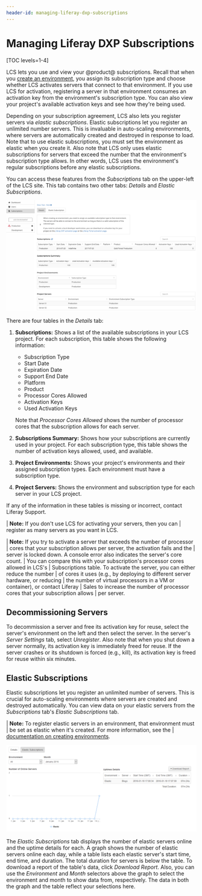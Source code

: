 ```yaml
---
header-id: managing-liferay-dxp-subscriptions
---
```


# Managing Liferay DXP Subscriptions

[TOC levels=1-4]

LCS lets you use and view your @product@ subscriptions. Recall that when you 
[create an environment](/docs/7-2/deploy/-/knowledge_base/d/managing-lcs-environments#creating-environments), 
you assign its subscription type and choose whether LCS activates servers that 
connect to that environment. If you use LCS for activation, registering a server 
in that environment consumes an activation key from the environment's 
subscription type. You can also view your project's available activation keys 
and see how they're being used. 

Depending on your subscription agreement, LCS also lets you register servers via 
*elastic subscriptions*. Elastic subscriptions let you register an unlimited 
number servers. This is invaluable in auto-scaling environments, where servers 
are automatically created and destroyed in response to load. Note that to use 
elastic subscriptions, you must set the environment as elastic when you create 
it. Also note that LCS only uses elastic subscriptions for servers that exceed 
the number that the environment's subscription type allows. In other words, LCS 
uses the environment's regular subscriptions before any elastic subscriptions. 

You can access these features from the *Subscriptions* tab on the upper-left of 
the LCS site. This tab contains two other tabs: *Details* and *Elastic 
Subscriptions*. 

![Figure 1: LCS lets you view and manage your subscriptions.](../../../images-dxp/lcs-subscriptions.png)

There are four tables in the *Details* tab: 

1.  **Subscriptions:** Shows a list of the available subscriptions in your LCS 
    project. For each subscription, this table shows the following information: 

    - Subscription Type
    - Start Date
    - Expiration Date
    - Support End Date
    - Platform
    - Product
    - Processor Cores Allowed
    - Activation Keys
    - Used Activation Keys

    Note that *Processor Cores Allowed* shows the number of processor cores that 
    the subscription allows for each server. 

2.  **Subscriptions Summary:** Shows how your subscriptions are currently used 
    in your project. For each subscription type, this table shows the number of 
    activation keys allowed, used, and available. 

3.  **Project Environments:** Shows your project's environments and their 
    assigned subscription types. Each environment must have a subscription type. 

4.  **Project Servers:** Shows the environment and subscription type for each 
    server in your LCS project. 

If any of the information in these tables is missing or incorrect, contact 
Liferay Support. 

| **Note:** If you don't use LCS for activating your servers, then you can 
| register as many servers as you want in LCS. 

| **Note:** If you try to activate a server that exceeds the number of processor 
| cores that your subscription allows per server, the activation fails and the 
| server is locked down. A console error also indicates the server's core count. 
| You can compare this with your subscription's processor cores allowed in LCS's 
| Subscriptions table. To activate the server, you can either reduce the number 
| of cores it uses (e.g., by deploying to different server hardware, or reducing 
| the number of virtual processors in a VM or container), or contact Liferay 
| Sales to increase the number of processor cores that your subscription allows 
| per server. 

## Decommissioning Servers

To decommission a server and free its activation key for reuse, select the 
server's environment on the left and then select the server. In the server's 
*Server Settings* tab, select *Unregister*. Also note that when you shut down a 
server normally, its activation key is immediately freed for reuse. If the 
server crashes or its shutdown is forced (e.g., kill), its activation key is 
freed for reuse within six minutes. 

## Elastic Subscriptions

Elastic subscriptions let you register an unlimited number of servers. This is 
crucial for auto-scaling environments where servers are created and destroyed 
automatically. You can view data on your elastic servers from the 
*Subscriptions* tab's *Elastic Subscriptions* tab. 

| **Note:** To register elastic servers in an environment, that environment must 
| be set as elastic when it's created. For more information, see the 
| [documentation on creating environments](/docs/7-2/deploy/-/knowledge_base/d/managing-lcs-environments#creating-environments). 

![Figure 2: The *Elastic Subscriptions* tab shows details about your project's elastic servers.](../../../images-dxp/lcs-elastic-subscriptions.png)

The *Elastic Subscriptions* tab displays the number of elastic servers online 
and the uptime details for each. A graph shows the number of elastic servers 
online each day, while a table lists each elastic server's start time, end time, 
and duration. The total duration for servers is below the table. To download a 
report of the table's data, click *Download Report*. Also, you can use the 
*Environment* and *Month* selectors above the graph to select the environment 
and month to show data from, respectively. The data in both the graph and the 
table reflect your selections here. 
